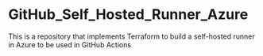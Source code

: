 # GitHub_Self_Hosted_Runner_Azure
This is a repository that implements Terraform to build a self-hosted runner in Azure to be used in GitHub Actions
